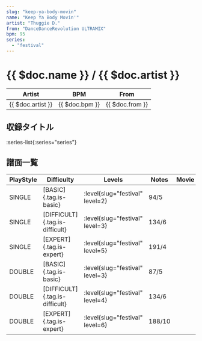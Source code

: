 ```yaml
---
slug: "keep-ya-body-movin"
name: "Keep Ya Body Movin'"
artist: "Thuggie D."
from: "DanceDanceRevolution ULTRAMIX"
bpm: 95
series:
  - "festival"
---
```


# {{ $doc.name }} / {{ $doc.artist }}

|Artist|BPM|From|
|------|---|----|
|{{ $doc.artist }}|{{ $doc.bpm }}|{{ $doc.from }}|

## 収録タイトル

:series-list{:series="series"}

## 譜面一覧

|PlayStyle|Difficulty|Levels|Notes|Movie|
|---------|----------|------|-----|-----|
|SINGLE|[BASIC]{.tag.is-basic}|<div class="field is-grouped is-grouped-multiline"> :level{slug="festival" level=2}</div>|94/5||
|SINGLE|[DIFFICULT]{.tag.is-difficult}|<div class="field is-grouped is-grouped-multiline"> :level{slug="festival" level=3}</div>|134/6||
|SINGLE|[EXPERT]{.tag.is-expert}|<div class="field is-grouped is-grouped-multiline"> :level{slug="festival" level=5}</div>|191/4||
|DOUBLE|[BASIC]{.tag.is-basic}|<div class="field is-grouped is-grouped-multiline"> :level{slug="festival" level=3}</div>|87/5||
|DOUBLE|[DIFFICULT]{.tag.is-difficult}|<div class="field is-grouped is-grouped-multiline"> :level{slug="festival" level=4}</div>|134/6||
|DOUBLE|[EXPERT]{.tag.is-expert}|<div class="field is-grouped is-grouped-multiline"> :level{slug="festival" level=6}</div>|188/10||
